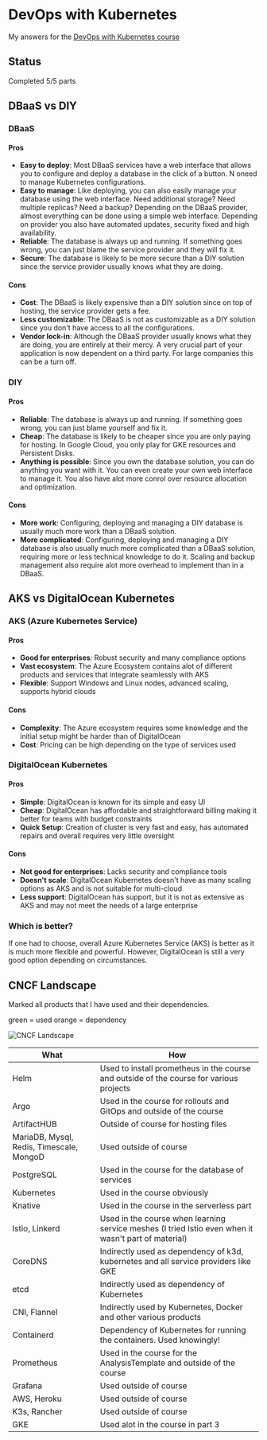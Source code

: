 # DevOps with Kubernetes

My answers for the [DevOps with Kubernetes course](https://devopswithkubernetes.com/)

## Status

Completed 5/5 parts

## DBaaS vs DIY

### DBaaS

#### Pros

- **Easy to deploy**: Most DBaaS services have a web interface that allows you to configure and deploy a database in the click of a button. N oneed to manage Kubernetes configurations.
- **Easy to manage**: Like deploying, you can also easily manage your database using the web interface. Need additional storage? Need multiple replicas? Need a backup? Depending on the DBaaS provider, almost everything can be done using a simple web interface. Depending on provider you also have automated updates, security fixed and high availability.
- **Reliable**: The database is always up and running. If something goes wrong, you can just blame the service provider and they will fix it.
- **Secure**: The database is likely to be more secure than a DIY solution since the service provider usually knows what they are doing.

#### Cons

- **Cost**: The DBaaS is likely expensive than a DIY solution since on top of hosting, the service provider gets a fee.
- **Less customizable**: The DBaaS is not as customizable as a DIY solution since you don't have access to all the configurations.
- **Vendor lock-in**: Although the DBaaS provider usually knows what they are doing, you are entirely at their mercy. A very crucial part of your application is now dependent on a third party. For large companies this can be a turn off.

### DIY

#### Pros

- **Reliable**: The database is always up and running. If something goes wrong, you can just blame yourself and fix it.
- **Cheap**: The database is likely to be cheaper since you are only paying for hosting. In Google Cloud, you only play for GKE resources and Persistent Disks.
- **Anything is possible**: Since you own the database solution, you can do anything you want with it. You can even create your own web interface to manage it. You also have alot more conrol over resource allocation and optimization.

#### Cons

- **More work**: Configuring, deploying and managing a DIY database is usually much more work than a DBaaS solution.
- **More complicated**: Configuring, deploying and managing a DIY database is also usually much more complicated than a DBaaS solution, requiring more or less technical knowledge to do it. Scaling and backup management also require alot more overhead to implement than in a DBaaS.

## AKS vs DigitalOcean Kubernetes

### AKS (Azure Kubernetes Service)

#### Pros

- **Good for enterprises**: Robust security and many compliance options
- **Vast ecosystem**: The Azure Ecosystem contains alot of different products and services that integrate seamlessly with AKS
- **Flexible**: Support Windows and Linux nodes, advanced scaling, supports hybrid clouds

#### Cons 

- **Complexity**: The Azure ecosystem requires some knowledge and the initial setup might be harder than of DigitalOcean
- **Cost**: Pricing can be high depending on the type of services used

### DigitalOcean Kubernetes

#### Pros

- **Simple**: DigitalOcean is known for its simple and easy UI
- **Cheap**: DigitalOcean has affordable and straightforward billing making it better for teams with budget constraints
- **Quick Setup**: Creation of cluster is very fast and easy, has automated repairs and overall requires very little oversight


#### Cons

- **Not good for enterprises**: Lacks security and compliance tools
- **Doesn't scale**: DigitalOcean Kubernetes doesn't have as many scaling options as AKS and is not suitable for multi-cloud
- **Less support**: DigitalOcean has support, but it is not as extensive as AKS and may not meet the needs of a large enterprise

### Which is better?

If one had to choose, overall Azure Kubernetes Service (AKS) is better as it is much more flexible and powerful. However, DigitalOcean is still a very good option depending on circumstances.

## CNCF Landscape

Marked all products that I have used and their dependencies.

green = used
orange = dependency

![CNCF Landscape](./script-answers/landscape.png)

| What                                     | How                                                                                                  |
|------------------------------------------|------------------------------------------------------------------------------------------------------|
| Helm                                     | Used to install prometheus in the course and outside of the course for various projects              |
| Argo                                     | Used in the course for rollouts and GitOps and outside of the course                                 |
| ArtifactHUB                              | Outside of course for hosting files                                                                  |
| MariaDB, Mysql, Redis, Timescale, MongoD | Used outside of course                                                                               |
| PostgreSQL                               | Used in the course for the database of services                                                      |
| Kubernetes                               | Used in the course obviously                                                                         |
| Knative                                  | Used in the course in the serverless part                                                            |
| Istio, Linkerd                           | Used in the course when learning service meshes (I tried Istio even when it wasn't part of material) |
| CoreDNS                                  | Indirectly used as dependency of k3d, kubernetes and all service providers like GKE                  |
| etcd                                     | Indirectly used as dependency of Kubernetes                                                          |
| CNI, Flannel                             | Indirectly used by Kubernetes, Docker and other various products                                     |
| Containerd                               | Dependency of Kubernetes for running the containers. Used knowingly!                                 |
| Prometheus                               | Used in the course for the AnalysisTemplate and outside of the course                                |
| Grafana                                  | Used outside of course                                                                               |
| AWS, Heroku                              | Used outside of course                                                                               |
| K3s, Rancher                             | Used outside of course                                                                               |
| GKE                                      | Used alot in the course in part 3                                                                    |
